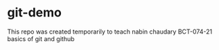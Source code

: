# git-demo
This repo was created temporarily to teach nabin chaudary BCT-074-21 basics of git and github
